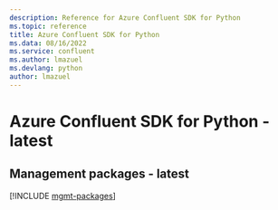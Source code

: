 ```yaml
---
description: Reference for Azure Confluent SDK for Python
ms.topic: reference
title: Azure Confluent SDK for Python
ms.data: 08/16/2022
ms.service: confluent
ms.author: lmazuel
ms.devlang: python
author: lmazuel
---
```

# Azure Confluent SDK for Python - latest

## Management packages - latest
[!INCLUDE [mgmt-packages](confluent-mgmt-index.md)]